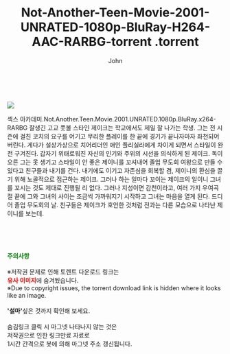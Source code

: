 ﻿---
layout: post
title:  "                   Not-Another-Teen-Movie-2001-UNRATED-1080p-BluRay-H264-AAC-RARBG-torrent                .torrent"
author: John
categories: [ 영화 ]
tags: [  ]
image: https://torrentrj58.com/uploadfile/full/7bb8957163b3c71edc70216532e1adc893ed11f1.jpg 
description: "                   Not-Another-Teen-Movie-2001-UNRATED-1080p-BluRay-H264-AAC-RARBG-torrent                 torrent 정보 공유"
toc: true
toc_sticky: true
---

<br>
<p><img src="https://torrentrj58.com/uploadfile/full/7bb8957163b3c71edc70216532e1adc893ed11f1.jpg"/></p>
 섹스 아카데미.Not.Another.Teen.Movie.2001.UNRATED.1080p.BluRay.x264-RARBG 잘생긴 고교 풋볼 스타인 제이크는 학교에서도 제일 잘 나가는 학생. 그는 전 시즌에 걸친 코치의 요구를 어기고 무리한 플레이를 한 끝에 경기가 끝나자마자 좌천되어 버린다. 게다가 설상가상으로 치어리더인 애인 플리실라에게 차이게 되면서 스타일이 완전 구겨진다. 갑자기 위태로워진 자신의 인기와 주위의 시선을 의식하게 된 제이크. 독이 오른 그는 못 생기고 스타일이 안 좋은 제이니를 꼬셔내어 졸업 무도회 여왕으로 만들 수 있다고 친구들과 내기를 건다. 내기에도 이기고 자존심을 회복할 겸, 제이니의 환심을 끌기 위해 노골적으로 접근하는 제이크. 그러나 하는 일마다 꼬이는 제이크의 일이니 그녀를 꼬시는 것도 제대로 진행될 리 없다. 그러나 지성이면 감천이라고, 여러 가지 우여곡절 끝에 그와 그녀의 사이는 조금씩 가까워지기 시작하고 그녀는 마음을 열게 된다. 드디어 졸업 무도회의 날. 친구들은 제이크가 호언한 것처럼 전과는 다른 모습으로 나타난 제이니를 보는데. 
    
<br><br><br>
<p data-ke-size="size16"><b><span style="color: green;">주의사항</span></b><br /><br />※저작권 문제로 인해 토렌트 다운로드 링크는<br /><b><span style="color: red;">유사 이미지</span></b>에 숨겨뒀습니다.<br />※Due to copyright issues, the torrent download link is hidden where it looks like an image.<br /><br /><b>'설마'</b>싶은 것까지 확인해 보세요.<br /><br />숨김링크 클릭 시 마그넷 나타나지 않는 것은<br />저작권으로 인한 링크만료 자료로<br />1시간 간격으로 봇에 의해 마그넷 주소 갱신됩니다.</p>
